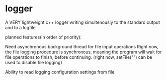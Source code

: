 # logger
A VERY lightweight c++ logger writing simultenously to the standard output and to a logfile

planned features(in order of priority):
	
Need asynchronous background thread for file input operations
    Right now, the file logging procedure is synchronous, meaning
    the program will wait for file operations to finish, before continuing.
    (right now, setFile("") can be used to disable file logging)
	
Ability to read logging configuration settings from file
